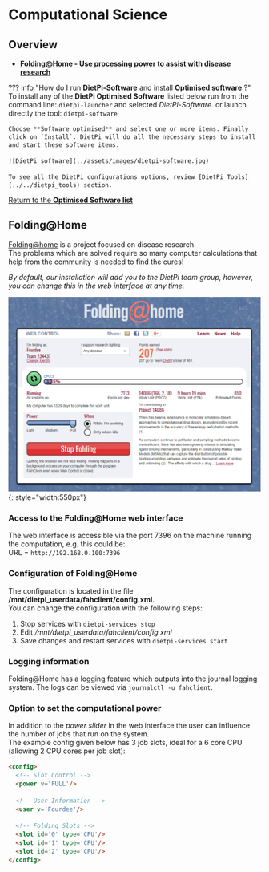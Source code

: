 # Computational Science

## Overview

- [**Folding@Home - Use processing power to assist with disease research**](#foldinghome)  

??? info "How do I run **DietPi-Software** and install **Optimised software** ?"
    To install any of the **DietPi Optimised Software** listed below run from the command line:
    ```
    dietpi-launcher
    ```
    and selected _DietPi-Software_. or launch directly the tool:
    ```
    dietpi-software
    ```

    Choose **Software optimised** and select one or more items. Finally click on `Install`. DietPi will do all the necessary steps to install and start these software items.

    ![DietPi software](../assets/images/dietpi-software.jpg)

    To see all the DietPi configurations options, review [DietPi Tools](../../dietpi_tools) section.

[Return to the **Optimised Software list**](../../dietpi_optimised_software)

## Folding@Home

[Folding@home](https://foldingathome.org/home/) is a project focused on disease research.  
The problems which are solved require so many computer calculations that help from the community is needed to find the cures!

*By default, our installation will add you to the DietPi team group, however, you can change this in the web interface at any time.*

![DietPi computational science software Folding@Home](../assets/images/dietpi-software-computationalscience-foldingathome.png){: style="width:550px"}

### Access to the Folding@Home web interface

The web interface is accessible via the port 7396 on the machine running the computation, e.g. this could be:  
URL = `http://192.168.0.100:7396`

### Configuration of Folding@Home

The configuration is located in the file **/mnt/dietpi_userdata/fahclient/config.xml**.  
You can change the configuration with the following steps:

1. Stop services with `dietpi-services stop`
2. Edit */mnt/dietpi_userdata/fahclient/config.xml*
3. Save changes and restart services with `dietpi-services start`

### Logging information

Folding@Home has a logging feature which outputs into the journal logging system. The logs can be viewed via `journalctl -u fahclient`.

### Option to set the computational power

In addition to the *power slider* in the web interface the user can influence the number of jobs that run on the system.  
The example config given below has 3 job slots, ideal for a 6 core CPU (allowing 2 CPU cores per job slot):

```html
<config>
  <!-- Slot Control -->
  <power v='FULL'/>

  <!-- User Information -->
  <user v='Fourdee'/>

  <!-- Folding Slots -->
  <slot id='0' type='CPU'/>
  <slot id='1' type='CPU'/>
  <slot id='2' type='CPU'/>
</config>
```
